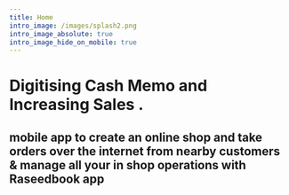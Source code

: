 ```yaml
---
title: Home
intro_image: /images/splash2.png
intro_image_absolute: true
intro_image_hide_on_mobile: true
---
```

# Digitising Cash Memo and Increasing Sales .

##  **mobile app to create an online shop and take orders over the internet from nearby customers & manage all your in shop operations with Raseedbook app**